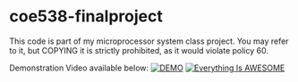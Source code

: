 # coe538-finalproject
This code is part of my microprocessor system class project. You may refer to it, but COPYING it is strictly prohibited, as it would violate policy 60.

Demonstration Video available below:
[![DEMO](https://img.youtube.com/vi/PTfCmhq1RRY/0.jpg)](https://youtu.be/PTfCmhq1RRY "DEMO")
[![Everything Is AWESOME](https://i.stack.imgur.com/q3ceS.png)](https://youtu.be/StTqXEQ2l-Y?t=35s "Everything Is AWESOME")